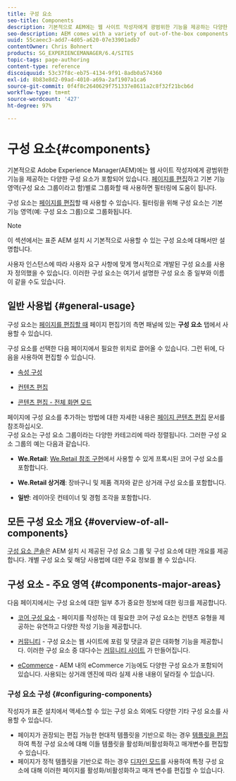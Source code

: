 ```yaml
---
title: 구성 요소
seo-title: Components
description: 기본적으로 AEM에는 웹 사이트 작성자에게 광범위한 기능을 제공하는 다양한 구성 요소가 포함되어 있습니다
seo-description: AEM comes with a variety of out-of-the-box components that provide comprehensive functionality for website authors
uuid: 55caeec3-add7-4d05-a620-07e33901adb7
contentOwner: Chris Bohnert
products: SG_EXPERIENCEMANAGER/6.4/SITES
topic-tags: page-authoring
content-type: reference
discoiquuid: 53c37f8c-eb75-4134-9f91-8adb0a574360
exl-id: 8b83e8d2-09ad-4010-a69a-2af1907a1ca6
source-git-commit: 0f4f8c2640629f751337e8611a2c8f32f21bcb6d
workflow-type: tm+mt
source-wordcount: '427'
ht-degree: 97%

---
```


# 구성 요소{#components}

기본적으로 Adobe Experience Manager(AEM)에는 웹 사이트 작성자에게 광범위한 기능을 제공하는 다양한 구성 요소가 포함되어 있습니다. [페이지를 편집](/help/sites-authoring/editing-content.md)하고 기본 기능 영역(구성 요소 그룹이라고 함)별로 그룹화할 때 사용하면 필터링에 도움이 됩니다.

구성 요소는 [페이지를 편집](/help/sites-authoring/editing-content.md)할 때 사용할 수 있습니다. 필터링을 위해 구성 요소는 기본 기능 영역(예: 구성 요소 그룹)으로 그룹화됩니다.

>[!NOTE]
>
>이 섹션에서는 표준 AEM 설치 시 기본적으로 사용할 수 있는 구성 요소에 대해서만 설명합니다.
>
>사용자 인스턴스에 따라 사용자 요구 사항에 맞게 명시적으로 개발된 구성 요소를 사용자 정의했을 수 있습니다. 이러한 구성 요소는 여기서 설명한 구성 요소 중 일부와 이름이 같을 수도 있습니다.

## 일반 사용법 {#general-usage}

구성 요소는 [페이지를 편집할 때](/help/sites-authoring/editing-content.md) 페이지 편집기의 측면 패널에 있는 **구성 요소** 탭에서 사용할 수 있습니다.

구성 요소를 선택한 다음 페이지에서 필요한 위치로 끌어올 수 있습니다. 그런 뒤에, 다음을 사용하여 편집할 수 있습니다.

* [속성 구성](/help/sites-authoring/editing-page-properties.md)
* [컨텐츠 편집](/help/sites-authoring/editing-content.md)

* [콘텐츠 편집 - 전체 화면 모드](/help/sites-authoring/editing-content.md#edit-content-full-screen-mode)

페이지에 구성 요소를 추가하는 방법에 대한 자세한 내용은 [페이지 콘텐츠 편집](/help/sites-authoring/editing-content.md) 문서를 참조하십시오.\
구성 요소는 구성 요소 그룹이라는 다양한 카테고리에 따라 정렬됩니다. 그러한 구성 요소 그룹의 예는 다음과 같습니다.

* **We.Retail**: [We.Retail 참조 구현](/help/sites-developing/we-retail.md)에서 사용할 수 있게 프록시된 코어 구성 요소를 포함합니다.

* **We.Retail 상거래**: 장바구니 및 제품 격자와 같은 상거래 구성 요소를 포함합니다.

* **일반**: 레이아웃 컨테이너 및 경험 조각을 포함합니다.

## 모든 구성 요소 개요 {#overview-of-all-components}

[구성 요소 콘솔](/help/sites-authoring/default-components-console.md)은 AEM 설치 시 제공된 구성 요소 그룹 및 구성 요소에 대한 개요를 제공합니다. 개별 구성 요소 및 해당 사용법에 대한 주요 정보를 볼 수 있습니다.

## 구성 요소 - 주요 영역 {#components-major-areas}

다음 페이지에서는 구성 요소에 대한 일부 추가 중요한 정보에 대한 링크를 제공합니다.

* [코어 구성 요소](https://experienceleague.adobe.com/docs/experience-manager-core-components/using/introduction.html) - 페이지를 작성하는 데 필요한 코어 구성 요소는 컨텐츠 유형을 제공하는 유연하고 다양한 작성 기능을 제공합니다.

* [커뮤니티](/help/communities/author-communities.md) - 구성 요소는 웹 사이트에 포럼 및 댓글과 같은 대화형 기능을 제공합니다. 이러한 구성 요소 중 대다수는 [커뮤니티 사이트](/help/communities/overview.md) 가 만들어집니다.

* [eCommerce](/help/sites-administering/ecommerce.md) - AEM 내의 eCommerce 기능에도 다양한 구성 요소가 포함되어 있습니다. 사용되는 상거래 엔진에 따라 실제 사용 내용이 달라질 수 있습니다.

### 구성 요소 구성 {#configuring-components}

작성자가 표준 설치에서 액세스할 수 있는 구성 요소 외에도 다양한 기타 구성 요소를 사용할 수 있습니다.

* 페이지가 권장되는 편집 가능한 현대적 템플릿을 기반으로 하는 경우 [템플릿을 편집](/help/sites-authoring/templates.md)하여 특정 구성 요소에 대해 이들 템플릿을 활성화/비활성화하고 매개변수를 편집할 수 있습니다.
* 페이지가 정적 템플릿을 기반으로 하는 경우 [디자인 모드](/help/sites-authoring/default-components-designmode.md#enable-disable-components)를 사용하여 특정 구성 요소에 대해 이러한 페이지를 활성화/비활성화하고 매개 변수를 편집할 수 있습니다.
